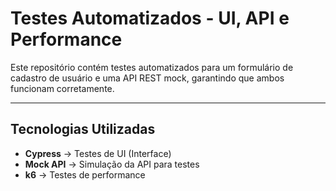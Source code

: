 # Testes Automatizados - UI, API e Performance

Este repositório contém testes automatizados para um formulário de cadastro de usuário e uma API REST mock, garantindo que ambos funcionam corretamente.

---

## Tecnologias Utilizadas

- **Cypress** → Testes de UI (Interface)
- **Mock API** → Simulação da API para testes
- **k6** → Testes de performance